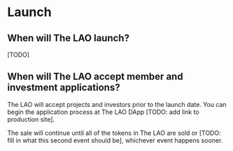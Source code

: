 # Launch

## When will The LAO launch?

[TODO]

## When will The LAO accept member and investment applications?

The LAO will accept projects and investors prior to the launch date. You can begin the application process at The LAO DApp [TODO: add link to production site].

The sale will continue until all of the tokens in The LAO are sold or [TODO: fill in what this second event should be], whichever event happens sooner.
